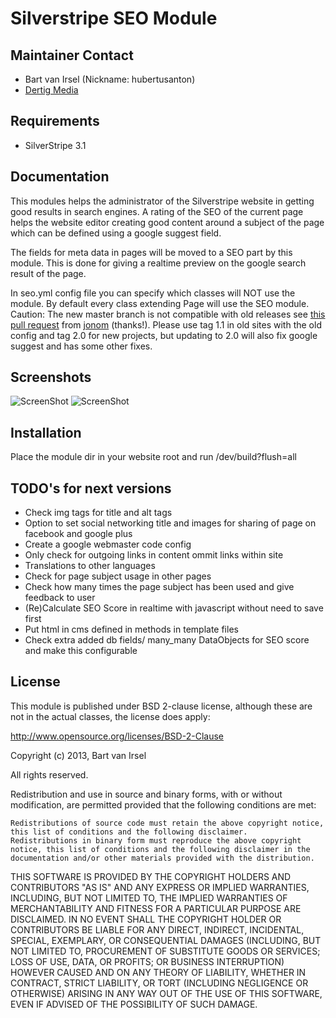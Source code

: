 # Silverstripe SEO Module

## Maintainer Contact

* Bart van Irsel (Nickname: hubertusanton)
* [Dertig Media](http://www.30.nl)


## Requirements

* SilverStripe 3.1

## Documentation

This modules helps the administrator of the Silverstripe website in getting good results in search engines.
A rating of the SEO of the current page helps the website editor creating good content around a subject
of the page which can be defined using a google suggest field.

The fields for meta data in pages will be moved to a SEO part by this module.
This is done for giving a realtime preview on the google search result of the page. 

In seo.yml config file you can specify which classes will NOT use the module. 
By default every class extending Page will use the SEO module.
Caution: The new master branch is not compatible with old releases see [this pull request](https://github.com/hubertusanton/silverstripe-seo/pull/10) from [jonom](https://github.com/jonom) (thanks!).
Please use tag 1.1 in old sites with the old config and tag 2.0 for new projects, but updating to 2.0 will also fix google suggest and
has some other fixes.

## Screenshots

![ScreenShot](https://raw.github.com/hubertusanton/silverstripe-seo/master/images/screen2.png)
![ScreenShot](https://raw.github.com/hubertusanton/silverstripe-seo/master/images/screen3.png)

## Installation
Place the module dir in your website root and run /dev/build?flush=all

## TODO's for next versions

* Check img tags for title and alt tags
* Option to set social networking title and images for sharing of page on facebook and google plus
* Create a google webmaster code config 
* Only check for outgoing links in content ommit links within site
* Translations to other languages
* Check for page subject usage in other pages 
* Check how many times the page subject has been used and give feedback to user
* (Re)Calculate SEO Score in realtime with javascript without need to save first
* Put html in cms defined in methods in template files
* Check extra added db fields/ many_many DataObjects for SEO score and make this configurable

## License

This module is published under BSD 2-clause license, although these are not in the actual classes, the license does apply:

http://www.opensource.org/licenses/BSD-2-Clause

Copyright (c) 2013, Bart van Irsel

All rights reserved.

Redistribution and use in source and binary forms, with or without modification, are permitted provided that the following conditions are met:

    Redistributions of source code must retain the above copyright notice, this list of conditions and the following disclaimer.
    Redistributions in binary form must reproduce the above copyright notice, this list of conditions and the following disclaimer in the documentation and/or other materials provided with the distribution.

THIS SOFTWARE IS PROVIDED BY THE COPYRIGHT HOLDERS AND CONTRIBUTORS "AS IS" AND ANY EXPRESS OR IMPLIED WARRANTIES, INCLUDING, BUT NOT LIMITED TO, THE IMPLIED WARRANTIES OF MERCHANTABILITY AND FITNESS FOR A PARTICULAR PURPOSE ARE DISCLAIMED. IN NO EVENT SHALL THE COPYRIGHT HOLDER OR CONTRIBUTORS BE LIABLE FOR ANY DIRECT, INDIRECT, INCIDENTAL, SPECIAL, EXEMPLARY, OR CONSEQUENTIAL DAMAGES (INCLUDING, BUT NOT LIMITED TO, PROCUREMENT OF SUBSTITUTE GOODS OR SERVICES; LOSS OF USE, DATA, OR PROFITS; OR BUSINESS INTERRUPTION) HOWEVER CAUSED AND ON ANY THEORY OF LIABILITY, WHETHER IN CONTRACT, STRICT LIABILITY, OR TORT (INCLUDING NEGLIGENCE OR OTHERWISE) ARISING IN ANY WAY OUT OF THE USE OF THIS SOFTWARE, EVEN IF ADVISED OF THE POSSIBILITY OF SUCH DAMAGE.
